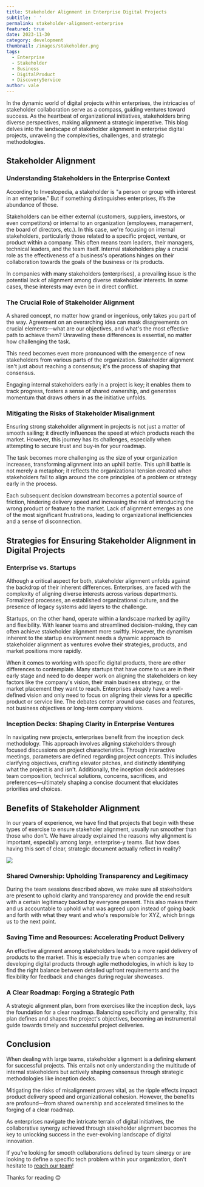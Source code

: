 ```yaml
---
title: Stakeholder Alignment in Enterprise Digital Projects
subtitle: ' '
permalink: stakeholder-alignment-enterprise
featured: true
date: 2023-11-30
category: development
thumbnail: /images/stakeholder.png
tags:
  - Enterprise
  - Stakeholder
  - Business
  - DigitalProduct
  - DiscoveryService
author: vale
---
```


In the dynamic world of digital projects within enterprises, the intricacies of stakeholder collaboration serve as a compass, guiding ventures toward success. As the heartbeat of organizational initiatives, stakeholders bring diverse perspectives, making alignment a strategic imperative. This blog delves into the landscape of stakeholder alignment in enterprise digital projects, unraveling the complexities, challenges, and strategic methodologies.

## Stakeholder Alignment

### Understanding Stakeholders in the Enterprise Context

According to Investopedia, a stakeholder is "a person or group with interest in an enterprise.” But if something distinguishes enterprises, it’s the abundance of those.

Stakeholders can be either external (customers, suppliers, investors, or even competitors) or internal to an organization (employees, management, the board of directors, etc.). In this case, we're focusing on internal stakeholders, particularly those related to a specific project, venture, or product within a company. This often means team leaders, their managers, technical leaders, and the team itself. Internal stakeholders play a crucial role as the effectiveness of a business's operations hinges on their collaboration towards the goals of the business or its products.

In companies with many stakeholders (enterprises), a prevailing issue is the potential lack of alignment among diverse stakeholder interests. In some cases, these interests may even be in direct conflict.

### The Crucial Role of Stakeholder Alignment

A shared concept, no matter how grand or ingenious, only takes you part of the way. Agreement on an overarching idea can mask disagreements on crucial elements—what are our objectives, and what's the most effective path to achieve them? Unraveling these differences is essential, no matter how challenging the task.

This need becomes even more pronounced with the emergence of new stakeholders from various parts of the organization. Stakeholder alignment isn't just about reaching a consensus; it's the process of shaping that consensus.

Engaging internal stakeholders early in a project is key; it enables them to track progress, fosters a sense of shared ownership, and generates momentum that draws others in as the initiative unfolds.

### Mitigating the Risks of Stakeholder Misalignment

Ensuring strong stakeholder alignment in projects is not just a matter of smooth sailing; it directly influences the speed at which products reach the market. However, this journey has its challenges, especially when attempting to secure trust and buy-in for your roadmap.

The task becomes more challenging as the size of your organization increases, transforming alignment into an uphill battle. This uphill battle is not merely a metaphor; it reflects the organizational tension created when stakeholders fail to align around the core principles of a problem or strategy early in the process.

Each subsequent decision downstream becomes a potential source of friction, hindering delivery speed and increasing the risk of introducing the wrong product or feature to the market. Lack of alignment emerges as one of the most significant frustrations, leading to organizational inefficiencies and a sense of disconnection.

## Strategies for Ensuring Stakeholder Alignment in Digital Projects

### Enterprise vs. Startups

Although a critical aspect for both, stakeholder alignment unfolds against the backdrop of their inherent differences. Enterprises, are faced with the complexity of aligning diverse interests across various departments. Formalized processes, an established organizational culture, and the presence of legacy systems add layers to the challenge.

Startups, on the other hand, operate within a landscape marked by agility and flexibility. With leaner teams and streamlined decision-making, they can often achieve stakeholder alignment more swiftly. However, the dynamism inherent to the startup environment needs a dynamic approach to stakeholder alignment as ventures evolve their strategies, products, and market positions more rapidly.

When it comes to working with specific digital products, there are other differences to contemplate. Many startups that have come to us are in their early stage and need to do deeper work on aligning the stakeholders on key factors like the company's vision, their main business strategy, or the market placement they want to reach. Enterprises already have a well-defined vision and only need to focus on aligning their views for a specific product or service line. The debates center around use cases and features, not business objectives or long-term company visions.

### Inception Decks: Shaping Clarity in Enterprise Ventures

In navigating new projects, enterprises benefit from the inception deck methodology. This approach involves aligning stakeholders through focused discussions on project characteristics. Through interactive meetings, parameters are defined regarding project concepts. This includes clarifying objectives, crafting elevator pitches, and distinctly identifying what the project is and isn't. Additionally, the inception deck addresses team composition, technical solutions, concerns, sacrifices, and preferences—ultimately shaping a concise document that elucidates priorities and choices.

## Benefits of Stakeholder Alignment

In our years of experience, we have find that projects that begin with these types of exercise to ensure stakeholer alignment, usually run smoother than those who don't. We have already explained the reasons why alignment is important, especially among large, enterprise-y teams. But how does having this sort of clear, strategic document actually reflect in reality?

![](/images/benefits-of-sha.png)

### Shared Ownership: Upholding Transparency and Legitimacy

During the team sessions described above, we make sure all stakeholders are present to uphold clarity and transparency and provide the end result with a certain legitimacy backed by everyone present. This also makes them and us accountable to uphold what was agreed upon instead of going back and forth with what they want and who's responsible for XYZ, which brings us to the next point.

### Saving Time and Resources: Accelerating Product Delivery

An effective alignment among stakeholders leads to a more rapid delivery of products to the market. This is especially true when companies are developing digital products through agile methodologies, in which is key to find the right balance between detailed upfront requirements and the flexibility for feedback and changes during regular showcases.

### A Clear Roadmap: Forging a Strategic Path

A strategic alignment plan, born from exercises like the inception deck, lays the foundation for a clear roadmap. Balancing specificity and generality, this plan defines and shapes the project's objectives, becoming an instrumental guide towards timely and successful project deliveries.

## Conclusion

When dealing with large teams, stakeholder alignment is a defining element for successful projects. This entails not only understanding the multitude of internal stakeholders but actively shaping consensus through strategic methodologies like inception decks.

Mitigating the risks of misalignment proves vital, as the ripple effects impact product delivery speed and organizational cohesion. However, the benefits are profound—from shared ownership and accelerated timelines to the forging of a clear roadmap.

As enterprises navigate the intricate terrain of digital initiatives, the collaborative synergy achieved through stakeholder alignment becomes the key to unlocking success in the ever-evolving landscape of digital innovation.

If you're looking for smooth collaborations defined by team sinergy or are looking to define a specific tech problem within your organization, don't hesitate to [reach our team](https://form.typeform.com/to/D1PhDJIR)!

Thanks for reading 😊
